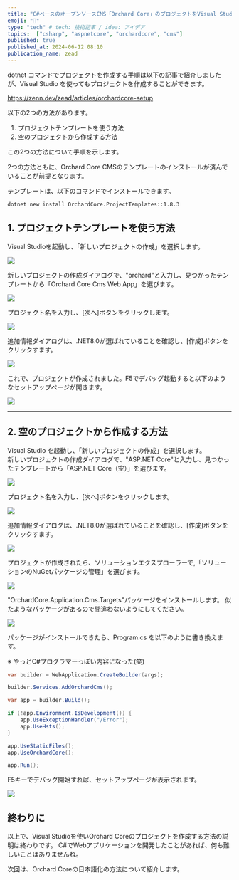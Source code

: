 ```yaml
---
title: "C#ベースのオープンソースCMS「Orchard Core」のプロジェクトをVisual Studioで作成する"
emoji: "🍐"
type: "tech" # tech: 技術記事 / idea: アイデア
topics:  ["csharp", "aspnetcore", "orchardcore", "cms"]
published: true
published_at: 2024-06-12 08:10
publication_name: zead
---
```


dotnet コマンドでプロジェクトを作成する手順は以下の記事で紹介しましたが、Visual Studio を使ってもプロジェクトを作成することができます。


https://zenn.dev/zead/articles/orchardcore-setup


以下の2つの方法があります。

1. プロジェクトテンプレートを使う方法
2. 空のプロジェクトから作成する方法

この2つの方法について手順を示します。

2つの方法ともに、Orchard Core CMSのテンプレートのインストールが済んでいることが前提となります。

テンプレートは、以下のコマンドでインストールできます。

```
dotnet new install OrchardCore.ProjectTemplates::1.8.3
```


## 1. プロジェクトテンプレートを使う方法

Visual Studioを起動し、「新しいプロジェクトの作成」を選択します。

![](https://storage.googleapis.com/zenn-user-upload/543d79b383a3-20240606.png)

新しいプロジェクトの作成ダイアログで、"orchard"と入力し、見つかったテンプレートから「Orchard Core Cms Web App」を選びます。

![](https://storage.googleapis.com/zenn-user-upload/9a8a676f5cf9-20240606.png)

プロジェクト名を入力し、[次へ]ボタンをクリックします。

![](https://storage.googleapis.com/zenn-user-upload/55ce6df8ac1d-20240606.png)

追加情報ダイアログは、.NET8.0が選ばれていることを確認し、[作成]ボタンをクリックすます。

![](https://storage.googleapis.com/zenn-user-upload/6deb2e003e79-20240606.png)

これで、プロジェクトが作成されました。F5でデバッグ起動すると以下のようなセットアップページが開きます。

![](https://storage.googleapis.com/zenn-user-upload/7ef67b7c2ed4-20240606.png)



---

## 2. 空のプロジェクトから作成する方法

Visual Studio を起動し、「新しいプロジェクトの作成」を選択します。  
新しいプロジェクトの作成ダイアログで、"ASP.NET Core"と入力し、見つかったテンプレートから「ASP.NET Core（空）」を選びます。

![](https://storage.googleapis.com/zenn-user-upload/d190a627d23f-20240606.png)

プロジェクト名を入力し、\[次へ\]ボタンをクリックします。

![](https://storage.googleapis.com/zenn-user-upload/f8ca141d877d-20240606.png)

追加情報ダイアログは、.NET8.0が選ばれていることを確認し、\[作成\]ボタンをクリックすます。

![](https://storage.googleapis.com/zenn-user-upload/7062f1e7e5c4-20240606.png)


プロジェクトが作成されたら、ソリューションエクスプローラーで,「ソリューションのNuGetパッケージの管理」を選びます。

![](https://storage.googleapis.com/zenn-user-upload/11f56b400de1-20240606.png)


"OrchardCore.Application.Cms.Targets"パッケージをインストールします。
似たようなパッケージがあるので間違わないようにしてください。

![](https://storage.googleapis.com/zenn-user-upload/cc264d6b45f7-20240606.png)

パッケージがインストールできたら、Program.cs を以下のように書き換えます。

※ やっとC#プログラマーっぽい内容になった(笑)


```cs:program.cs
var builder = WebApplication.CreateBuilder(args);

builder.Services.AddOrchardCms();

var app = builder.Build();

if (!app.Environment.IsDevelopment()) {
    app.UseExceptionHandler("/Error");
    app.UseHsts();
}

app.UseStaticFiles();
app.UseOrchardCore();

app.Run();
```

F5キーでデバッグ開始すれば、セットアップページが表示されます。

![](https://storage.googleapis.com/zenn-user-upload/7ef67b7c2ed4-20240606.png)


## 終わりに

以上で、Visual Studioを使いOrchard Coreのプロジェクトを作成する方法の説明は終わりです。
C#でWebアプリケーションを開発したことがあれば、何も難しいことはありませんね。


次回は、Orchard Coreの日本語化の方法について紹介します。
